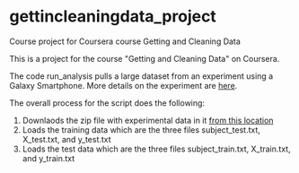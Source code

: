 # gettincleaningdata_project
Course project for Coursera course Getting and Cleaning Data

This is a project for the course "Getting and Cleaning Data" on Coursera.

The code run_analysis pulls a large dataset from an experiment using a Galaxy Smartphone. More details on the experiment are [here](http://archive.ics.uci.edu/ml/datasets/Human+Activity+Recognition+Using+Smartphones ).

 The overall process for the script does the following:


1. Downlaods the zip file with experimental data in it [from this location](https://d396qusza40orc.cloudfront.net/getdata%2Fprojectfiles%2FUCI%20HAR%20Dataset.zip)
2. Loads the training data which are the three files subject_test.txt, X_test.txt, and y_test.txt
3. Loads the test data which are the three files subject_train.txt, X_train.txt, and y_train.txt